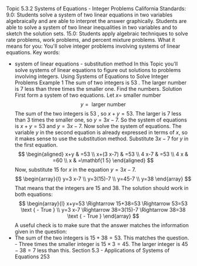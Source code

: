 Topic 5.3.2
Systems of Equations - Integer Problems
California Standards:
9.0: Students solve a system of two linear equations in two variables algebraically and are able to interpret the answer graphically. Students are able to solve a system of two linear inequalities in two variables and to sketch the solution sets.
15.0: Students apply algebraic techniques to solve rate problems, work problems, and percent mixture problems.
What it means for you: You'll solve integer problems involving systems of linear equations.
Key words:
- system of linear equations - substitution method
In this Topic you'll solve systems of linear equations to figure out solutions to problems involving integers.
Using Systems of Equations to Solve Integer Problems
Example 1
The sum of two integers is 53 . The larger number is 7 less than three times the smaller one. Find the numbers.
Solution
First form a system of two equations.
Let $x=$ smaller number
$$
y=\text { larger number }
$$
The sum of the two integers is 53 , so $x+y=53$.
The larger is 7 less than 3 times the smaller one, so $y=3 x-7$.
So the system of equations is $x+y=53$ and $y=3 x-7$.
Now solve the system of equations. The variable $y$ in the second equation is already expressed in terms of $x$, so it makes sense to use the substitution method.
Substitute $3 x-7$ for $y$ in the first equation.
$$
\begin{aligned}
x+y & =53 \\
x+(3 x-7) & =53 \\
4 x-7 & =53 \\
4 x & =60 \\
x & =\mathbf{1 5}
\end{aligned}
$$
Now, substitute 15 for $x$ in the equation $y=3 x-7$.
$$
\begin{array}{l}
y=3 x-7 \\
y=3(15)-7 \\
y=45-7 \\
y=38
\end{array}
$$
That means that the integers are 15 and 38.
The solution should work in both equations:
$$
\begin{array}{l}
x+y=53 \Rightarrow 15+38=53 \Rightarrow 53=53 \text { - True } \\
y=3 x-7 \Rightarrow 38=3(15)-7 \Rightarrow 38=38 \text { - True }
\end{array}
$$
A useful check is to make sure that the answer matches the information given in the question:
- The sum of the two integers is $15+38=53$. This matches the question. - Three times the smaller integer is $15 \times 3=45$. The larger integer is $45-38=7$ less than this.
Section 5.3 - Applications of Systems of Equations
253